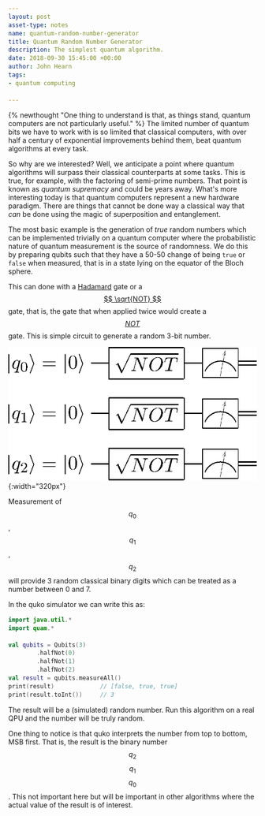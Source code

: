 ```yaml
---
layout: post
asset-type: notes
name: quantum-random-number-generator
title: Quantum Random Number Generator
description: The simplest quantum algorithm.
date: 2018-09-30 15:45:00 +00:00
author: John Hearn
tags:
- quantum computing

---
```


{% newthought "One thing to understand is that, as things stand, quantum computers are not particularly useful." %} The limited number of quantum bits we have to work with is so limited that classical computers, with over half a century of exponential improvements behind them, beat quantum algorithms at every task. 

So why are we interested? Well, we anticipate a point where quantum algorithms will surpass their classical counterparts at some tasks. This is true, for example, with the factoring of semi-prime numbers. That point is known as _quantum supremacy_ and could be years away. What's more interesting today is that quantum computers represent a new hardware paradigm. There are things that cannot be done way a classical way that *can* be done using the magic of superposition and entanglement.

The most basic example is the generation of _true_ random numbers which can be implemented trivially on a quantum computer where the probabilistic nature of quantum measurement is the source of randomness. We do this by preparing qubits such that they have a 50-50 change of being `true` or `false` when measured, that is in a state lying on the equator of the Bloch sphere. 

This can done with a [Hadamard](https://en.wikipedia.org/wiki/Quantum_logic_gate#Hadamard_(H)_gate) gate or a [$$ \sqrt{NOT} $$](https://en.wikipedia.org/wiki/Quantum_logic_gate#Square_root_of_NOT_gate_(%E2%88%9ANOT)) gate, that is, the gate that when applied twice would create a [$$ NOT $$](https://en.wikipedia.org/wiki/Quantum_logic_gate#Pauli-X_gate) gate. This is simple circuit to generate a random 3-bit number.

![Random number circuit](/assets/images/quantum-computing/3-bit-rng.png){:width="320px"}

Measurement of $$q_0$$, $$q_1$$, $$q_2$$ will provide 3 random classical binary digits which can be treated as a number between 0 and 7.

In the quko simulator we can write this as:

```kotlin
import java.util.*
import quam.*

val qubits = Qubits(3)
        .halfNot(0)
        .halfNot(1)
        .halfNot(2)
val result = qubits.measureAll()
print(result)             // [false, true, true]
print(result.toInt())     // 3
```

The result will be a (simulated) random number. Run this algorithm on a real QPU and the number will be truly random.

One thing to notice is that quko interprets the number from top to bottom, MSB first. That is, the result is the binary number $$q_2$$$$q_1$$$$q_0$$. This not important here but will be important in other algorithms where the actual value of the result is of interest.